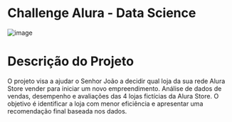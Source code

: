# Challenge Alura - Data Science
![image](https://github.com/user-attachments/assets/59a9b23d-4522-439e-be93-5896c641087a)

# Descrição do Projeto
O projeto visa a ajudar o Senhor João a decidir qual loja da sua rede Alura Store vender para iniciar um novo empreendimento. Análise de dados de vendas, desempenho e avaliações das 4 lojas fictícias da Alura Store. O objetivo é identificar a loja com menor eficiência e apresentar uma recomendação final baseada nos dados.
